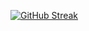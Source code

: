 [![GitHub Streak](https://github-readme-streak-stats.herokuapp.com?user=tahmidurrahmann&theme=transparent)](https://git.io/streak-stats)

